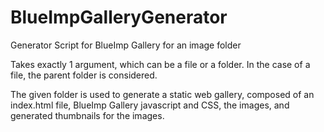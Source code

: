 BlueImpGalleryGenerator
=======================

Generator Script for BlueImp Gallery for an image folder

Takes exactly 1 argument, which can be a file or a folder. In the case of a file, the parent folder is considered.

The given folder is used to generate a static web gallery, composed of an index.html file, BlueImp Gallery javascript and CSS, the images, and generated thumbnails for the images.
